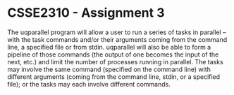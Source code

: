 # CSSE2310 - Assignment 3
The uqparallel program will allow a user to run a series of tasks in parallel – with the task commands and/or 
their arguments coming from the command line, a specified file or from stdin. uqparallel will also be able 
to form a pipeline of those commands (the output of one becomes the input of the next, etc.) and limit the 
number of processes running in parallel. The tasks may involve the same command (specified on the command 
line) with different arguments (coming from the command line, stdin, or a specified file); or the tasks may each 
involve different commands.

